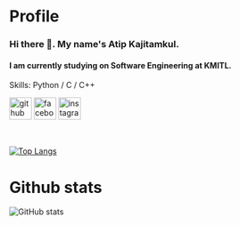 # Profile
### Hi there 👋. My name's Atip Kajitamkul.
#### I am currently studying on Software Engineering at KMITL.

Skills: Python / C / C++ 


[<img src='https://cdn.jsdelivr.net/npm/simple-icons@3.0.1/icons/github.svg' alt='github' height='40'>](https://github.com/Audio431)  [<img src='https://cdn.jsdelivr.net/npm/simple-icons@3.0.1/icons/facebook.svg' alt='facebook' height='40'>](https://www.facebook.com/4tipAu)  [<img src='https://cdn.jsdelivr.net/npm/simple-icons@3.0.1/icons/instagram.svg' alt='instagram' height='40'>](https://www.instagram.com/auateeep/)  

<br>

[![Top Langs](https://github-readme-stats.vercel.app/api/top-langs/?username=Audio431)](https://github.com/anuraghazra/github-readme-stats)

# Github stats
![GitHub stats](https://github-readme-stats.vercel.app/api?username=Audio431&show_icons=true)  







